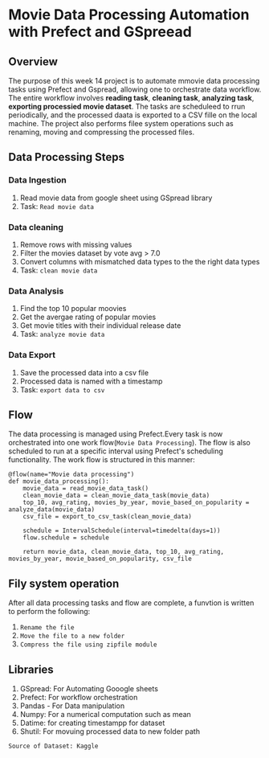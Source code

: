 # **Movie Data Processing Automation with Prefect and GSpreead**    
## **Overview**     
The purpose of this week 14 project is to automate mmovie data processing tasks using Prefect and Gspread, allowing one to orchestrate data workflow. The entire workflow involves **reading task**, **cleaning task**, **analyzing task**, **exporting processied movie dataset**. The tasks are scheduleed to rrun periodically, and the processed daata is exported to a CSV fille on the local machine. The project also performs filee system operations such as renaming, moving and compressing the processed files.     

## **Data Processing Steps**    
### Data Ingestion
1. Read movie data from google sheet using GSpread library  
2. Task: ```Read movie data```     

### Data cleaning   
1. Remove rows with missing values  
2. Filter the movies dataset by vote avg > 7.0 
3. Convert columns with mismatched data types to the the right data types   
4. Task: ```clean movie data```

### Data Analysis   
1. Find the top 10 popular moovies  
2. Get the avergae rating of popular movies 
3. Get movie titles with their individual release date  
4. Task: ```analyze movie data``` 

### Data Export     
1. Save the processed data into a csv file  
2. Processed data is named with a timestamp     
3. Task: ```export data to csv```     

## Flow     
The data processing is managed using Prefect.Every task is now orchestrated into one work flow(```Movie Data Processing```). The flow is also scheduled to run at a specific interval using Prefect's scheduling functionality. The work flow is structured in this manner:   
```shell
@flow(name="Movie data processing")
def movie_data_processing():
    movie_data = read_movie_data_task()
    clean_movie_data = clean_movie_data_task(movie_data)
    top_10, avg_rating, movies_by_year, movie_based_on_popularity = analyze_data(movie_data)
    csv_file = export_to_csv_task(clean_movie_data)

    schedule = IntervalSchedule(interval=timedelta(days=1))
    flow.schedule = schedule

    return movie_data, clean_movie_data, top_10, avg_rating, movies_by_year, movie_based_on_popularity, csv_file
```

## Fily system operation    
After all data processing tasks and flow are complete, a funvtion is written to perform the following:  
1. ```Rename the file```  
2. ```Move the file to a new folder```    
3. ```Compress the file using zipfile module```   

## Libraries    
1. GSpread: For Automating Gooogle sheets   
2. Prefect: For workflow orchestration  
3. Pandas - For Data manipulation   
4. Numpy: For a numerical computation such as mean  
5. Datime: for creating timestampp for dataset  
6. Shutil: For movuing processed data to new folder path    

```Source of Dataset: Kaggle```